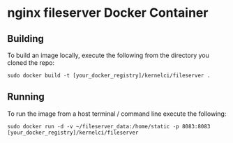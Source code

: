 # nginx fileserver Docker Container

## Building
To build an image locally, execute the following from the directory you cloned the repo:

```
sudo docker build -t [your_docker_registry]/kernelci/fileserver .
```

## Running
To run the image from a host terminal / command line execute the following:

```
sudo docker run -d -v ~/fileserver_data:/home/static -p 8083:8083 [your_docker_registry]/kernelci/fileserver
```
